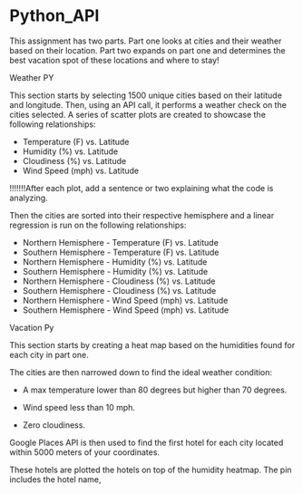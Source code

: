 # Python_API

This assignment has two parts. Part one looks at cities and their weather based on their location. Part two expands on part one and determines the best vacation spot of these locations and where to stay! 


Weather PY

This section starts by selecting 1500 unique cities based on their latitude and longitude. Then, using an API call, it performs a weather check on the cities selected. A series of scatter plots are created to showcase the following relationships:

* Temperature (F) vs. Latitude
* Humidity (%) vs. Latitude
* Cloudiness (%) vs. Latitude
* Wind Speed (mph) vs. Latitude

!!!!!!!After each plot, add a sentence or two explaining what the code is analyzing.

Then the cities are sorted into their respective hemisphere and a linear regression is run on the following relationships: 

* Northern Hemisphere - Temperature (F) vs. Latitude
* Southern Hemisphere - Temperature (F) vs. Latitude
* Northern Hemisphere - Humidity (%) vs. Latitude
* Southern Hemisphere - Humidity (%) vs. Latitude
* Northern Hemisphere - Cloudiness (%) vs. Latitude
* Southern Hemisphere - Cloudiness (%) vs. Latitude
* Northern Hemisphere - Wind Speed (mph) vs. Latitude
* Southern Hemisphere - Wind Speed (mph) vs. Latitude


Vacation Py

This section starts by creating a heat map based on the humidities found for each city in part one.

The cities are then narrowed down to find the ideal weather condition:

  * A max temperature lower than 80 degrees but higher than 70 degrees.

  * Wind speed less than 10 mph.

  * Zero cloudiness.


Google Places API is then used to find the first hotel for each city located within 5000 meters of your coordinates.

These hotels are plotted the hotels on top of the humidity heatmap. The pin includes the hotel name, 


